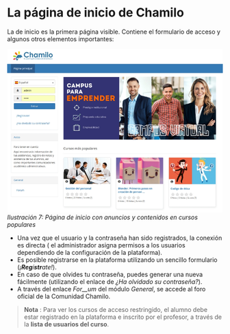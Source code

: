 # La página de inicio de Chamilo

La de inicio es la primera página visible. Contiene el formulario de acceso y algunos otros elementos importantes:

![](../.gitbook/assets/home_custom%20%281%29.jpg)_Ilustración 7: Página de inicio con anuncios y contenidos en cursos populares_

* Una vez que el usuario y la contraseña han sido registrados, la conexión es directa \( el administrador asigna permisos a los usuarios dependiendo de la configuración de la plataforma\).
* Es posible registrarse en la plataforma utilizando un sencillo formulario \(_¡**Reg**í**str**ate!_\).
* En caso de que olvides tu contraseña, puedes generar una nueva fácilmente \(utilizando el enlace de _¿Ha olvidado su contraseña?_\).
* A través del enlace _For\_\_um_ del módulo _General_, se accede al foro oficial de la Comunidad Chamilo.

> **Nota** : Para ver los cursos de acceso restringido, el alumno debe estar registrado en la plataforma e inscrito por el profesor, a través de la **lista de usuarios del curso**.

